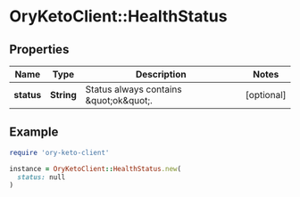 # OryKetoClient::HealthStatus

## Properties

| Name | Type | Description | Notes |
| ---- | ---- | ----------- | ----- |
| **status** | **String** | Status always contains \&quot;ok\&quot;. | [optional] |

## Example

```ruby
require 'ory-keto-client'

instance = OryKetoClient::HealthStatus.new(
  status: null
)
```

